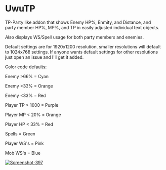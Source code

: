 # UwuTP
TP-Party like addon that shows Enemy HP%, Enmity, and Distance, and party member HP%, MP%, and TP in easily adjusted individual text objects.

Also displays WS/Spell usage for both party members and enemies.  

Default settings are for 1920x1200 resolution, smaller resolutions will default to 1024x768 settings.  If anyone wants default settings for other resolutions just open an issue and I'll get it added. 

Color code defaults:

Enemy >66% = Cyan

Enemy >33% = Orange

Enemy <33% = Red

Player TP > 1000 = Purple

Player MP < 20% = Orange

Player HP < 33% = Red

Spells = Green

Player WS's = Pink

Mob WS's = Blue


<a href="https://ibb.co/7Gw5SYc"><img src="https://i.ibb.co/D7xy1VX/Screenshot-397.png" alt="Screenshot-397" border="0"></a>

